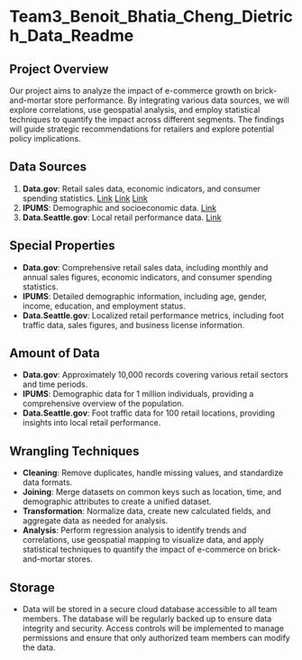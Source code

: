 # Team3_Benoit_Bhatia_Cheng_Dietrich_Data_Readme

## Project Overview
Our project aims to analyze the impact of e-commerce growth on brick-and-mortar store performance. By integrating various data sources, we will explore correlations, use geospatial analysis, and employ statistical techniques to quantify the impact across different segments. The findings will guide strategic recommendations for retailers and explore potential policy implications.

## Data Sources
1. **Data.gov**: Retail sales data, economic indicators, and consumer spending statistics. [Link](https://www.bea.gov/data/special-topics/distribution-of-personal-income)
[Link](https://www.bls.gov/cex/tables/calendar-year/mean-item-share-average-standard-error.htm)
[Link](https://catalog.data.gov/dataset/percent-change-in-consumer-spending-january-2020-through-the-present)
2. **IPUMS**: Demographic and socioeconomic data. [Link](https://usa.ipums.org/usa/)
3. **Data.Seattle.gov**: Local retail performance data. [Link](https://data.seattle.gov/City-Business/Active-Business-License-Tax-Certificate/wnbq-64tb/about_data)

## Special Properties
- **Data.gov**: Comprehensive retail sales data, including monthly and annual sales figures, economic indicators, and consumer spending statistics.
- **IPUMS**: Detailed demographic information, including age, gender, income, education, and employment status.
- **Data.Seattle.gov**: Localized retail performance metrics, including foot traffic data, sales figures, and business license information.

## Amount of Data
- **Data.gov**: Approximately 10,000 records covering various retail sectors and time periods.
- **IPUMS**: Demographic data for 1 million individuals, providing a comprehensive overview of the population.
- **Data.Seattle.gov**: Foot traffic data for 100 retail locations, providing insights into local retail performance.

## Wrangling Techniques
- **Cleaning**: Remove duplicates, handle missing values, and standardize data formats.
- **Joining**: Merge datasets on common keys such as location, time, and demographic attributes to create a unified dataset.
- **Transformation**: Normalize data, create new calculated fields, and aggregate data as needed for analysis.
- **Analysis**: Perform regression analysis to identify trends and correlations, use geospatial mapping to visualize data, and apply statistical techniques to quantify the impact of e-commerce on brick-and-mortar stores.

## Storage
- Data will be stored in a secure cloud database accessible to all team members. The database will be regularly backed up to ensure data integrity and security. Access controls will be implemented to manage permissions and ensure that only authorized team members can modify the data.
